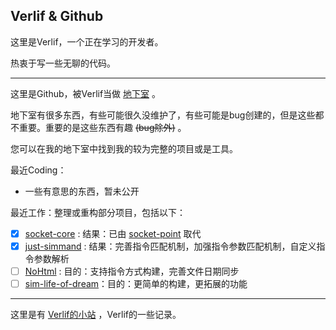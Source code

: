 ## Verlif & Github

这里是Verlif，一个正在学习的开发者。 

热衷于写一些无聊的代码。

------

这里是Github，被Verlif当做 [地下室](https://verlif.top/basement) 。

地下室有很多东西，有些可能很久没维护了，有些可能是bug创建的，但是这些都不重要。重要的是这些东西有趣 ~~(bug除外)~~ 。

您可以在我的地下室中找到我的较为完整的项目或是工具。

最近Coding：

* 一些有意思的东西，暂未公开

最近工作：整理或重构部分项目，包括以下：

- [X] [socket-core](https://github.com/Verlif/socket-core) : 结果：已由 [socket-point](https://github.com/Verlif/socket-point) 取代
- [X] [just-simmand](https://github.com/Verlif/just-simmand) : 结果：完善指令匹配机制，加强指令参数匹配机制，自定义指令参数解析
- [ ] [NoHtml](https://github.com/Verlif/NoHtml) : 目的：支持指令方式构建，完善文件日期同步
- [ ] [sim-life-of-dream](https://github.com/Verlif/sim-life-of-dream)：目的：更简单的构建，更拓展的功能

------

这里是有 [Verlif的小站](https://verlif.top) ，Verlif的一些记录。
